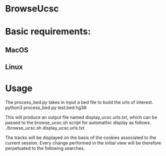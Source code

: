 # BrowseUcsc

# Basic requirements:
## MacOS
## Linux


# Usage
The process_bed.py takes in input a bed file to build the urls of interest.
python3 process_bed.py test.bed hg38

This will produce an output file named display_ucsc.urls.txt, which can be passed to the browse_ucsc.sh script for automathic display as follows.
./browse_ucsc.sh display_ucsc.urls.txt

The tracks will be displayed on the basis of the cookies associated to the current session. Every change performed in the initial view will be therefore perpetuated to the following searches.
